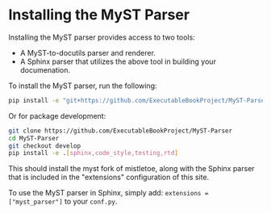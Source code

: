 # Installing the MyST Parser

Installing the MyST parser provides access to two tools:

* A MyST-to-docutils parser and renderer.
* A Sphinx parser that utilizes the above tool in building your documenation.

To install the MyST parser, run the following:

```bash
pip install -e "git+https://github.com/ExecutableBookProject/MyST-Parser.git#egg=myst-parser[sphinx]"
```

Or for package development:

```bash
git clone https://github.com/ExecutableBookProject/MyST-Parser
cd MyST-Parser
git checkout develop
pip install -e .[sphinx,code_style,testing,rtd]
```

This should install the myst fork of mistletoe, along with the Sphinx parser
that is included in the "extensions" configuration of this site.

To use the MyST parser in Sphinx, simply add: `extensions = ["myst_parser"]` to your `conf.py`.
